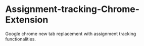 # Assignment-tracking-Chrome-Extension
Google chrome new tab replacement with assignment tracking functionalities.


